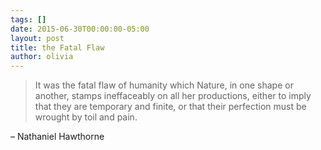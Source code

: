 ```yaml
---
tags: []
date: 2015-06-30T00:00:00-05:00
layout: post
title: the Fatal Flaw
author: olivia
---
```


> It was the fatal flaw of humanity which Nature, in one shape or another, stamps ineffaceably on all her productions, either to imply that they are temporary and finite, or that their perfection must be wrought by toil and pain.

– Nathaniel Hawthorne
